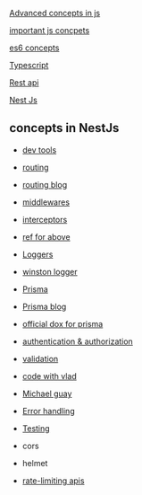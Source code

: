[Advanced concepts in js](https://www.youtube.com/watch?v=R9I85RhI7Cg)

[important js concpets](https://www.youtube.com/playlist?list=PL1PqvM2UQiMoGNTaxFMSK2cih633lpFKP)

[es6 concepts](https://www.youtube.com/watch?v=NCwa_xi0Uuc)

[Typescript](https://www.youtube.com/watch?v=d56mG7DezGs)

[Rest api](https://www.youtube.com/watch?v=WXsD0ZgxjRw&t=56s)

[Nest Js]()
## concepts in NestJs
* [dev tools](https://devtools.nestjs.com/)
* [routing](https://www.youtube.com/watch?v=MsaMBSJUNtQ)
* [routing blog](https://blog.logrocket.com/understanding-controllers-routes-nestjs/)
* [middlewares](https://www.youtube.com/watch?v=kz59XWSjyvI)
* [interceptors](https://www.youtube.com/watch?v=v5zvWQagcO0)
* [ref for above](https://www.youtube.com/watch?v=x1W3FJ1RJlM)
* [Loggers](https://deloittedevelopment.udemy.com/course/nestjs-zero-to-hero/learn/lecture/26682628#overview)
* [winston logger]()
* [Prisma](https://www.youtube.com/watch?v=RebA5J-rlwg)
* [Prisma blog](https://dev.to/majiyd/nestjs-x-prisma-made-for-each-other-2ad7)
* [official dox for prisma](https://docs.nestjs.com/recipes/prisma)
* [authentication & authorization](https://www.youtube.com/watch?v=_L225zpUK0M)

* [validation](https://www.youtube.com/watch?v=e60Y1p2hEBE)

* [code with vlad](https://www.youtube.com/playlist?list=PLNTXksYYFsn8Dz2xrFYrMqEO1buLodr6P)

* [Michael guay](https://www.youtube.com/playlist?list=PLJ8v-58rML8_p8vCXjoGVCltwhkmgdMVd)

* [Error handling]()

* [ Testing ](https://www.youtube.com/watch?v=dXOfOgFFKuY)

* cors
* helmet
* [rate-limiting apis](https://www.youtube.com/watch?v=lHMlOvGuN58)

